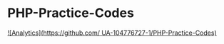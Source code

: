 # PHP-Practice-Codes
[![Analytics](https://github.com/ UA-104776727-1/PHP-Practice-Codes)](https://github.com/the-redback/PHP-Practice-Codes/)
